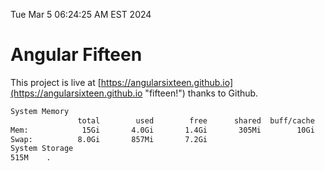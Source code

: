 Tue Mar  5 06:24:25 AM EST 2024

# Angular Fifteen


This project is live at [https://angularsixteen.github.io](https://angularsixteen.github.io "fifteen!") thanks to Github.

```bash
System Memory
               total        used        free      shared  buff/cache   available
Mem:            15Gi       4.0Gi       1.4Gi       305Mi        10Gi        11Gi
Swap:          8.0Gi       857Mi       7.2Gi
System Storage
515M	.
```
